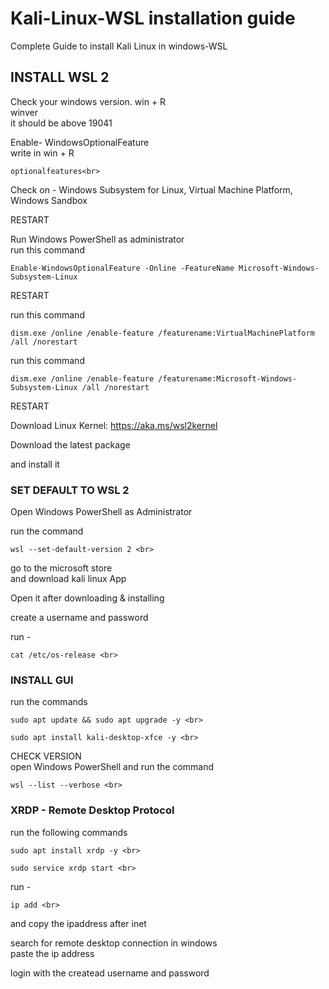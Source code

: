 # Kali-Linux-WSL installation guide
Complete Guide to install Kali Linux in windows-WSL

<h2>INSTALL WSL 2</h2>

Check your windows version.
win + R <br>
winver <br>
it should be above 19041 <br>

Enable- WindowsOptionalFeature <br>
write in win + R<br>
```
optionalfeatures<br>
```
Check on - Windows Subsystem for Linux, Virtual Machine Platform, Windows Sandbox  <br>

RESTART <br>

Run Windows PowerShell as administrator <br>
run this command<br>
```
Enable-WindowsOptionalFeature -Online -FeatureName Microsoft-Windows-Subsystem-Linux 
```

RESTART <br>

run this command<br>
```
dism.exe /online /enable-feature /featurename:VirtualMachinePlatform /all /norestart
```
run this command<br>
```
dism.exe /online /enable-feature /featurename:Microsoft-Windows-Subsystem-Linux /all /norestart
```
RESTART <br>

Download Linux Kernel: https://aka.ms/wsl2kernel <br>

Download the latest package <br>

and install it <br>

<h3>SET DEFAULT TO WSL 2</h3>

Open Windows PowerShell as Administrator<br>

run the command <br>
```
wsl --set-default-version 2 <br>
```

go to the microsoft store <br>
and download kali linux App <br>

Open it after downloading & installing <br>

create a username and password <br>

run - 
```
cat /etc/os-release <br>
```
<h3>INSTALL GUI</h3>
  
run the commands<br>
```  
sudo apt update && sudo apt upgrade -y <br>
```
```
sudo apt install kali-desktop-xfce -y <br>
```
CHECK VERSION <br>
open Windows PowerShell and run the command <br>
```
wsl --list --verbose <br>
```
<h3>XRDP - Remote Desktop Protocol</h3>

run the following commands <br>
```
sudo apt install xrdp -y <br>
```
```
sudo service xrdp start <br>
```
run - 
```
ip add <br>
```
and copy the ipaddress after inet <br>

search for remote desktop connection in windows <br>
paste the ip address <br>

login with the createad username and password
